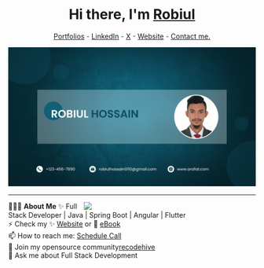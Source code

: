 <h1 align="center"> Hi there, I'm <a href="https://www.linkedin.com/in/robiul-hossain-3b202a1b9/">Robiul</a> </h1>

<!--- Adding Header Elements -->
<p align="center" style="color: green;">
  <a href="http://sanjaykv.com/">Portfolios</a> -
  <a href="https://www.linkedin.com/in/robiul-hossain-3b202a1b9/">LinkedIn</a> - 
  <a href="#">X</a> -
  <a href="https://10minuts.vercel.app/">Website</a> -
  <a href="mailto:robiulhossain0110@gmail.com">Contact me.</a> 
</p>

<a href="" target="_blank"><img src="/image/img.png" alt=""></a>

-----------------------------------------------------------
👨🏻‍💻 **About Me**<img src="https://raw.githubusercontent.com/sanjay-kv/sanjay-kv/main/Assets/illustration.png" min-width="300px" max-width="300px" width="350px" align="right"> 
✨ Full Stack Developer | Java | Spring Boot | Angular | Flutter <br>
⚡ Check my ✨ [Website](https://10minuts.vercel.app/) or 🌱 [eBook](https://10minuts.vercel.app/)<br>
📫 How to reach me: [Schedule Call](https://10minuts.vercel.app/) <br>
👯 Join my opensource community[recodehive](#)<br>
💬 Ask me about Full Stack Development<br>
<!--- Adding Tech Stack open Section -->



